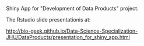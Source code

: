 Shiny App for "Development of Data Products" project.

The Rstudio slide presentationis at:

http://bio-geek.github.io/Data-Science-Specialization-JHU/DataProducts/presentation_for_shiny_app.html
